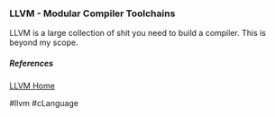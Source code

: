 ### LLVM - Modular Compiler Toolchains
LLVM is a large collection of shit you need to build a compiler. This is beyond my scope.

##### References
[LLVM Home](https://www.llvm.org/)

#llvm #cLanguage 